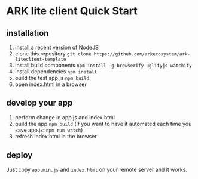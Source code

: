 # ARK lite client Quick Start

## installation
1. install a recent version of NodeJS
2. clone this repository `git clone https://github.com/arkecosystem/ark-liteclient-template`
3. install build components `npm install -g browserify uglifyjs watchify`
4. install dependencies `npm install`
5. build the test app.js `npm build`
6. open index.html in a browser

## develop your app
1. perform change in app.js and index.html
2. build the app `npm build` (if you want to have it automated each time you save app.js: `npm run watch`)
3. refresh index.html in the browser



## deploy
Just copy `app.min.js` and `index.html` on your remote server and it works.
